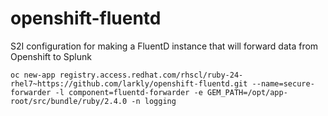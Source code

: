 # openshift-fluentd
S2I configuration for making a FluentD instance that will forward data from Openshift to Splunk

`oc new-app registry.access.redhat.com/rhscl/ruby-24-rhel7~https://github.com/larkly/openshift-fluentd.git --name=secure-forwarder -l component=fluentd-forwarder -e GEM_PATH=/opt/app-root/src/bundle/ruby/2.4.0 -n logging`
